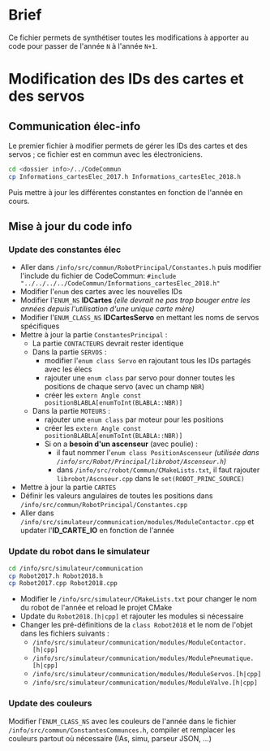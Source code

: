 # Brief
Ce fichier permets de synthétiser toutes les modifications à apporter au code pour passer de l'année `N` à l'année `N+1`.

# Modification des IDs des cartes et des servos
## Communication élec-info
Le premier fichier à modifier permets de gérer les IDs des cartes et des servos ; ce fichier est en commun avec les électroniciens.

```bash
cd <dossier info>/../CodeCommun
cp Informations_cartesElec_2017.h Informations_cartesElec_2018.h
```

Puis mettre à jour les différentes constantes en fonction de l'année en cours.

## Mise à jour du code info
### Update des constantes élec
* Aller dans `/info/src/commun/RobotPrincipal/Constantes.h` puis modifier l'include du fichier de CodeCommun: `#include "../../../../CodeCommun/Informations_cartesElec_2018.h"`
* Modifier l'`enum` des cartes avec les nouvelles IDs
* Modifier l'`ENUM_NS` **IDCartes** _(elle devrait ne pas trop bouger entre les années depuis l'utilisation d'une unique carte mère)_
* Modifier l'`ENUM_CLASS_NS` **IDCartesServo** en mettant les noms de servos spécifiques
* Mettre à jour la partie `ConstantesPrincipal` :
    - La partie `CONTACTEURS` devrait rester identique
    - Dans la partie `SERVOS` :
        - modifier l'`enum class Servo` en rajoutant tous les IDs partagés avec les élecs
        - rajouter une `enum class` par servo pour donner toutes les positions de chaque servo (avec un champ `NBR`)
        - créer les `extern Angle const positionBLABLA[enumToInt(BLABLA::NBR)]`
    - Dans la partie `MOTEURS` :
        - rajouter une `enum class` par moteur pour les positions
        - créer les `extern Angle const positionBLABLA[enumToInt(BLABLA::NBR)]`
        - Si on a **besoin d'un ascenseur** (avec poulie) :
            - il faut nommer l'`enum class PositionAscenseur` _(utilisée dans `/info/src/Robot/Principal/librobot/Ascenseur.h`)_
            - dans `/info/src/robot/Commun/CMakeLists.txt`, il faut rajouter `librobot/Ascnseur.cpp` dans le `set(ROBOT_PRINC_SOURCE)`
* Mettre à jour la partie `CARTES`
* Définir les valeurs angulaires de toutes les positions dans `/info/src/commun/RobotPrincipal/Constantes.cpp`
* Aller dans `/info/src/simulateur/communication/modules/ModuleContactor.cpp` et updater l'**ID_CARTE_IO** en fonction de l'année

### Update du robot dans le simulateur
```bash
cd /info/src/simulateur/communication
cp Robot2017.h Robot2018.h
cp Robot2017.cpp Robot2018.cpp
```

* Modifier le `/info/src/simulateur/CMakeLists.txt` pour changer le nom du robot de l'année et reload le projet CMake
* Update du `Robot2018.[h|cpp]` et rajouter les modules si nécessaire
* Changer les pré-définitions de la `class Robot2018` et le nom de l'objet dans les fichiers suivants :
    - `/info/src/simulateur/communication/modules/ModuleContactor.[h|cpp]`
    - `/info/src/simulateur/communication/modules/ModulePneumatique.[h|cpp]`
    - `/info/src/simulateur/communication/modules/ModuleServos.[h|cpp]`
    - `/info/src/simulateur/communication/modules/ModuleValve.[h|cpp]`

### Update des couleurs
Modifier l'`ENUM_CLASS_NS` avec les couleurs de l'année dans le fichier `/info/src/commun/ConstantesCommunces.h`, compiler et remplacer les couleurs partout où nécessaire (IAs, simu, parseur JSON, ...)
